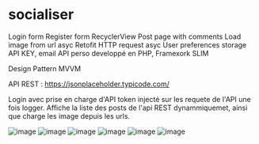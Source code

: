 # socialiser

Login form
Register form
RecyclerView
Post page with comments
Load image from url asyc
Retofit HTTP request asyc
User preferences storage API KEY, email
API perso developpé en PHP, Framexork SLIM

Design Pattern MVVM

API REST : https://jsonplaceholder.typicode.com/

Login avec prise en charge d'API token injecté sur les requete de l'API une fois logger.
Affiche la liste des posts de l'api REST dynammiquemet, ainsi que charge les image depuis les urls.

![image](https://user-images.githubusercontent.com/21066835/120121777-aa8c0600-c1a5-11eb-84d5-88e8b613cd36.png)
![image](https://user-images.githubusercontent.com/21066835/120121786-b24baa80-c1a5-11eb-945d-89f075beeb85.png)
![image](https://user-images.githubusercontent.com/21066835/120121842-00f94480-c1a6-11eb-9345-e3a7d0c43069.png)
![image](https://user-images.githubusercontent.com/21066835/120121854-17070500-c1a6-11eb-9116-b654d7b4364d.png)
![image](https://user-images.githubusercontent.com/21066835/120121915-4a499400-c1a6-11eb-9a81-a6805db0ff53.png)
![image](https://user-images.githubusercontent.com/21066835/120121964-651c0880-c1a6-11eb-9b05-8503c7c7ccdd.png)
